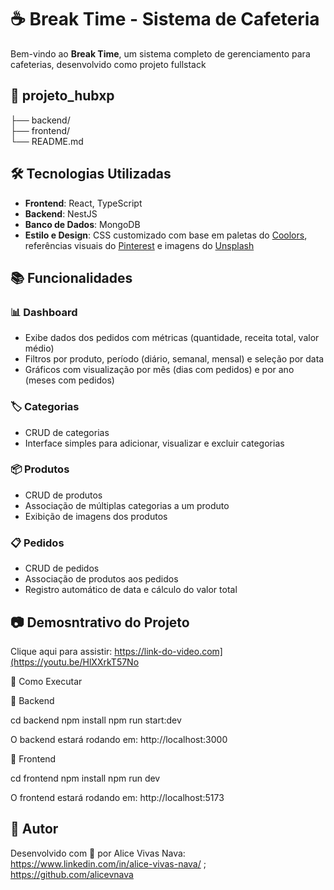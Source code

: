 # ☕ Break Time - Sistema de Cafeteria

Bem-vindo ao **Break Time**, um sistema completo de gerenciamento para cafeterias, desenvolvido como projeto fullstack 

## 📁 projeto_hubxp
├── backend/       
├── frontend/        
└── README.md 
      
## 🛠️ Tecnologias Utilizadas

- **Frontend**: React, TypeScript
- **Backend**: NestJS
- **Banco de Dados**: MongoDB
- **Estilo e Design**: CSS customizado com base em paletas do [Coolors](https://coolors.co/), referências visuais do [Pinterest](https://pinterest.com) e imagens do [Unsplash](https://unsplash.com)

## 📚 Funcionalidades

### 📊 Dashboard
- Exibe dados dos pedidos com métricas (quantidade, receita total, valor médio)
- Filtros por produto, período (diário, semanal, mensal) e seleção por data
- Gráficos com visualização por mês (dias com pedidos) e por ano (meses com pedidos)

### 🏷️ Categorias
- CRUD de categorias
- Interface simples para adicionar, visualizar e excluir categorias

### 📦 Produtos
- CRUD de produtos
- Associação de múltiplas categorias a um produto
- Exibição de imagens dos produtos

### 📋 Pedidos
- CRUD de pedidos
- Associação de produtos aos pedidos
- Registro automático de data e cálculo do valor total

## 📷 Demosntrativo do Projeto
Clique aqui para assistir: https://link-do-video.com](https://youtu.be/HlXXrkT57No

🚀 Como Executar

🔧 Backend

cd backend
npm install
npm run start:dev

O backend estará rodando em: http://localhost:3000

🎨 Frontend

cd frontend
npm install
npm run dev

O frontend estará rodando em: http://localhost:5173

## 🙌 Autor

Desenvolvido com 💙 por Alice Vivas Nava: https://www.linkedin.com/in/alice-vivas-nava/ ; https://github.com/alicevnava




